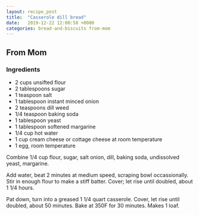 ```yaml
---
layout: recipe_post
title:  "Casserole dill bread"
date:   2019-12-22 12:00:58 +0000
categories: bread-and-biscuits from-mom
---
```


## From Mom
### Ingredients
* 2 cups unsifted flour
* 2 tablespoons sugar
* 1 teaspoon salt
* 1 tablespoon instant minced onion
* 2 teaspoons dill weed
* 1/4 teaspoon baking soda
* 1 tablespoon yeast
* 1 tablespoon softened margarine
* 1/4 cup hot water
* 1 cup cream cheese or cottage cheese at room temperature
* 1 egg, room temperature


Combine 1/4 cup flour, sugar, salt onion, dill, baking soda, undissolved yeast, margarine.

Add water, beat 2 minutes at medium speed, scraping bowl occassionally. Stir in enough flour to make a stiff batter. Cover; let rise until doubled, about 1 1/4 hours.

Pat down, turn into a greased 1 1/4 quart casserole. Cover, let rise until doubled, about 50 minutes. Bake at 350F for 30 minutes. Makes 1 loaf.
